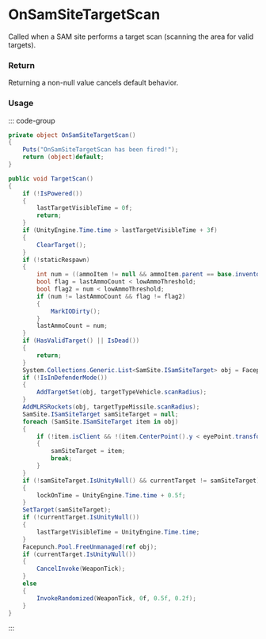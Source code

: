 # OnSamSiteTargetScan
<Badge type="info" text="Entity"/>[<Badge type="danger" text="Carbon Compatible"/>](https://github.com/CarbonCommunity/Carbon)[<Badge type="warning" text="Oxide Compatible"/>](https://github.com/OxideMod/Oxide.Rust)
Called when a SAM site performs a target scan (scanning the area for valid targets).

### Return
Returning a non-null value cancels default behavior.

### Usage
::: code-group
```csharp [Example]
private object OnSamSiteTargetScan()
{
	Puts("OnSamSiteTargetScan has been fired!");
	return (object)default;
}
```
```csharp [Source — Assembly-CSharp @ SamSite]
public void TargetScan()
{
	if (!IsPowered())
	{
		lastTargetVisibleTime = 0f;
		return;
	}
	if (UnityEngine.Time.time > lastTargetVisibleTime + 3f)
	{
		ClearTarget();
	}
	if (!staticRespawn)
	{
		int num = ((ammoItem != null && ammoItem.parent == base.inventory) ? ammoItem.amount : 0);
		bool flag = lastAmmoCount < lowAmmoThreshold;
		bool flag2 = num < lowAmmoThreshold;
		if (num != lastAmmoCount && flag != flag2)
		{
			MarkIODirty();
		}
		lastAmmoCount = num;
	}
	if (HasValidTarget() || IsDead())
	{
		return;
	}
	System.Collections.Generic.List<SamSite.ISamSiteTarget> obj = Facepunch.Pool.Get<System.Collections.Generic.List<SamSite.ISamSiteTarget>>();
	if (!IsInDefenderMode())
	{
		AddTargetSet(obj, targetTypeVehicle.scanRadius);
	}
	AddMLRSRockets(obj, targetTypeMissile.scanRadius);
	SamSite.ISamSiteTarget samSiteTarget = null;
	foreach (SamSite.ISamSiteTarget item in obj)
	{
		if (!item.isClient && !(item.CenterPoint().y < eyePoint.transform.position.y) && item.IsVisible(eyePoint.transform.position, item.SAMTargetType.scanRadius * 2f) && item.IsValidSAMTarget(staticRespawn))
		{
			samSiteTarget = item;
			break;
		}
	}
	if (!samSiteTarget.IsUnityNull() && currentTarget != samSiteTarget)
	{
		lockOnTime = UnityEngine.Time.time + 0.5f;
	}
	SetTarget(samSiteTarget);
	if (!currentTarget.IsUnityNull())
	{
		lastTargetVisibleTime = UnityEngine.Time.time;
	}
	Facepunch.Pool.FreeUnmanaged(ref obj);
	if (currentTarget.IsUnityNull())
	{
		CancelInvoke(WeaponTick);
	}
	else
	{
		InvokeRandomized(WeaponTick, 0f, 0.5f, 0.2f);
	}
}

```
:::
